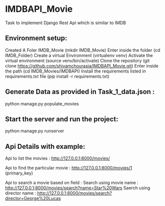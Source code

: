 # IMDBAPI_Movie
Task to implement Django Rest Api which is similar to IMDB


Environment setup:
-------------------
Created A Foler IMDB_Movie (mkdir IMDB_Movie)
Enter inside the folder (cd IMDB_Folder)
Create a virtual Environment (virtualenv venv)
Activate the virtual environment (source venv/bin/activate)
Clone the repository (git clone https://github.com/shivamchourasia/IMDBAPI_Movie.git)
Enter inside the path (cd IMDB_Movies/IMDBAPI)
Install the requirements listed in requirements.txt file (pip install -r requirements.txt)


Generate Data as provided in Task_1_data.json :
-----------------------------------------------
python manage.py populate_movies


Start the server and run the project:
-------------------------------------
python manage.py runserver


Api Details with example:
-------------------------

Api to list the movies : http://127.0.0.1:8000/movies/

Api to find the particular movie : http://127.0.0.1:8000/movies/1 (primary_key)

Api to search a movie based on field :
   Search using movie name : http://127.0.0.1:8000/movies/search?name=Star%20Wars
   Saerch using director name : http://127.0.0.1:8000/movies/search?director=George%20Lucas
